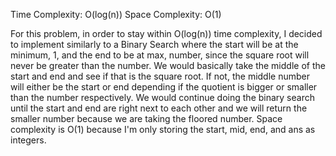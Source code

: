 Time Complexity: O(log(n))
Space Complexity: O(1)

For this problem, in order to stay within O(log(n)) time complexity, I decided to implement similarly to a Binary Search where the start will be at the minimum, 1, and the end to be at max, number, since the square root will never be greater than the number. We would basically take the middle of the start and end and see if that is the square root. If not, the middle number will either be the start or end depending if the quotient is bigger or smaller than the number respectively. We would continue doing the binary search until the start and end are right next to each other and we will return the smaller number because we are taking the floored number. Space complexity is O(1) because I'm only storing the start, mid, end, and ans as integers.
